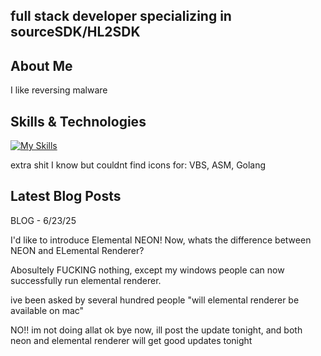 ## full stack developer specializing in sourceSDK/HL2SDK



## About Me

I like reversing malware

## Skills & Technologies

[![My Skills](https://skillicons.dev/icons?i=java,py,c,cpp,cs,ts,js,lua,php,ruby,html,css,kotlin,mysql,sqlite,maven,gradle,rust,discordjs,bash,coffeescript,cmake,bootstrap,nodejs,cloudflare,swift,react&perline=8)](https://skillicons.dev)

extra shit I know but couldnt find icons for: VBS, ASM, Golang

## Latest Blog Posts

BLOG - 6/23/25

I'd like to introduce Elemental NEON! Now, whats the difference between NEON and ELemental Renderer?

Abosultely FUCKING nothing, except my windows people can now successfully run elemental renderer.

ive been asked by several hundred people "will elemental renderer be available on mac"

NO!! im not doing allat ok bye now, ill post the update tonight, and both neon and elemental renderer will get good updates tonight
